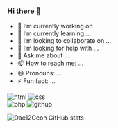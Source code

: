 ### Hi there 👋



- 🔭 I’m currently working on 
- 🌱 I’m currently learning ...
- 👯 I’m looking to collaborate on ...
- 🤔 I’m looking for help with ...
- 💬 Ask me about ...
- 📫 How to reach me: ...
- 😄 Pronouns: ...
- ⚡ Fun fact: ...


![html](https://img.shields.io/badge/html5-E34F26?style=for-the-badge&logo=html5&logoColor=white)
![css](https://img.shields.io/badge/css-1572B6?style=for-the-badge&logo=css3&logoColor=white)
<br>
![php](https://img.shields.io/badge/php-777BB4?style=for-the-badge&logo=php&logoColor=white)
![github](https://img.shields.io/badge/github-181717?style=for-the-badge&logo=github&logoColor=white)

![Dae12Geon GitHub stats](https://github-readme-stats.vercel.app/api?username=Dae12Geon&theme=dark&show_icons=true)


